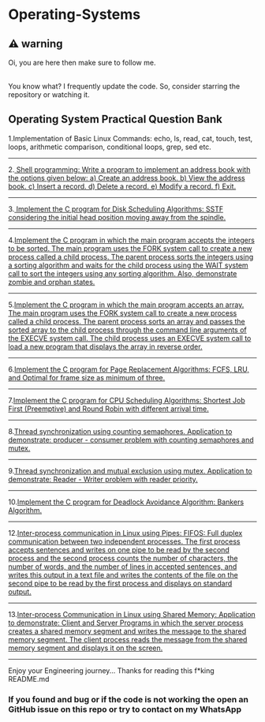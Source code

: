 # Operating-Systems
<h2>⚠️ warning</h2>
Oi, you are here then make sure to follow me.
<br><br>
<p>You know what? I frequently update the code. So, consider starring the repository or watching it. 
</p>

Operating System Practical Question Bank
---

1.Implementation of Basic Linux Commands: echo, ls, read, cat, touch, test, loops, arithmetic
comparison, conditional loops, grep, sed etc.

---

2.<a href="/address_book.sh">
 Shell programming: Write a program to implement an address book with the options given below:
a) Create an address book. b) View the address book. c) Insert a record. d) Delete a record. e) Modify a record. f) Exit.</a>

---

3.<a href="/sstf.c"> Implement the C program for Disk Scheduling Algorithms: SSTF considering the initial head position moving away from the spindle.</a>

---

4.<a href="/forkNwait.c">Implement the C program in which the main program accepts the integers to be sorted. The main program uses the FORK system call to create a new process called a child process. The parent process sorts the integers using a sorting algorithm and waits for the child process using the WAIT system call to sort the integers using any sorting algorithm. Also, demonstrate zombie and orphan states.</a>

---

5.<a href="/forkNexecve.c">Implement the C program in which the main program accepts an array. The main program uses the FORK system call to create a new process called a child process. The parent process sorts an array and passes the sorted array to the child process through the command line arguments of the EXECVE system call. The child process uses an EXECVE system call to load a new program that displays the array in reverse order.</a>

---

6.<a href="/page_replacement.c">Implement the C program for Page Replacement Algorithms: FCFS, LRU, and Optimal for frame size as minimum of three.</a>

---

7.<a href="/sjf_rr.c">Implement the C program for CPU Scheduling Algorithms: Shortest Job First (Preemptive) and Round Robin with different arrival time.</a>

---

8.<a href="/semaphores.c">Thread synchronization using counting semaphores. Application to demonstrate: producer - consumer problem with counting semaphores and mutex.</a>

---

9.<a href="/reader_writer.c">Thread synchronization and mutual exclusion using mutex. Application to demonstrate: Reader - Writer problem with reader priority.</a>

---

10.<a href="/bankers.c">Implement the C program for Deadlock Avoidance Algorithm: Bankers Algorithm.</a>

---

12.<a href="/piped_communication.c">Inter-process communication in Linux using Pipes: FIFOS: Full duplex communication between two independent processes. The first process accepts sentences and writes on one pipe to be read by the second process and the second process counts the number of characters, the number of words, and the number of lines in accepted sentences, and writes this output in a text file and writes the contents of the file on the second pipe to be read by the first process and displays on standard output.</a>

---

13.<a href="/shared_memory_communication.c">Inter-process Communication in Linux using Shared Memory: Application to demonstrate: Client and Server Programs in which the server process creates a shared memory segment and writes the message to the shared memory segment. The client process reads the message from the shared memory segment and displays it on the screen. </a>

---


Enjoy your Engineering journey...
Thanks for reading this f*king README.md


<h3>If you found and bug or if the code is not working the open an GitHub issue on this repo or try to contact on my WhatsApp</h3>

